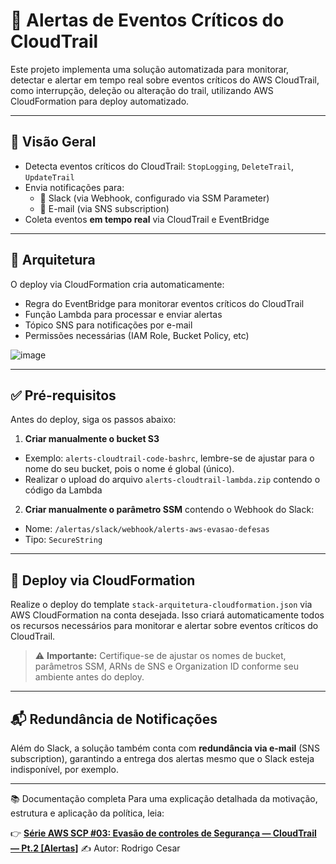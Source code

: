 
# 🚨 Alertas de Eventos Críticos do CloudTrail

Este projeto implementa uma solução automatizada para monitorar, detectar e alertar em tempo real sobre eventos críticos do AWS CloudTrail, como interrupção, deleção ou alteração do trail, utilizando AWS CloudFormation para deploy automatizado.

---

## 📌 Visão Geral

- Detecta eventos críticos do CloudTrail: `StopLogging`, `DeleteTrail`, `UpdateTrail`
- Envia notificações para:
  - 🔔 Slack (via Webhook, configurado via SSM Parameter)
  - 📧 E-mail (via SNS subscription)
- Coleta eventos **em tempo real** via CloudTrail e EventBridge

---

## 🧱 Arquitetura

O deploy via CloudFormation cria automaticamente:

- Regra do EventBridge para monitorar eventos críticos do CloudTrail
- Função Lambda para processar e enviar alertas
- Tópico SNS para notificações por e-mail
- Permissões necessárias (IAM Role, Bucket Policy, etc)

<!-- <img width="1474" height="680" alt="image" src="https://github.com/user-attachments/assets/95fc6314-6a7b-4ec0-bec3-a93dd75aca72" /> -->
![image](https://github.com/user-attachments/assets/95fc6314-6a7b-4ec0-bec3-a93dd75aca72)

---

## ✅ Pré-requisitos

Antes do deploy, siga os passos abaixo:

1. **Criar manualmente o bucket S3**

- Exemplo: `alerts-cloudtrail-code-bashrc`, lembre-se de ajustar para o nome do seu bucket, pois o nome é global (único).
- Realizar o upload do arquivo `alerts-cloudtrail-lambda.zip` contendo o código da Lambda

2. **Criar manualmente o parâmetro SSM** contendo o Webhook do Slack:

- Nome: `/alertas/slack/webhook/alerts-aws-evasao-defesas`
- Tipo: `SecureString`

---

## 🚀 Deploy via CloudFormation

Realize o deploy do template `stack-arquitetura-cloudformation.json` via AWS CloudFormation na conta desejada. Isso criará automaticamente todos os recursos necessários para monitorar e alertar sobre eventos críticos do CloudTrail.

> ⚠️ **Importante:** Certifique-se de ajustar os nomes de bucket, parâmetros SSM, ARNs de SNS e Organization ID conforme seu ambiente antes do deploy.

---

## 📬 Redundância de Notificações

Além do Slack, a solução também conta com **redundância via e-mail** (SNS subscription), garantindo a entrega dos alertas mesmo que o Slack esteja indisponível, por exemplo.

---

📚 Documentação completa
Para uma explicação detalhada da motivação, estrutura e aplicação da política, leia:

👉 **[Série AWS SCP #03: Evasão de controles de Segurança — CloudTrail — Pt.2 [Alertas]](https://medium.com/@rodrigocesar.bashrc/s%C3%A9rie-aws-scp-03-evas%C3%A3o-de-controles-de-seguran%C3%A7a-cloudtrail-pt-2-alertas-ceeef7ece502)**
✍️ Autor: Rodrigo Cesar
